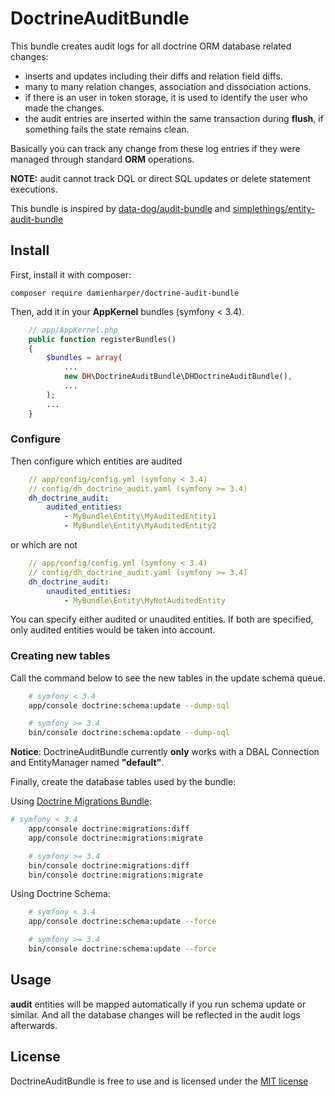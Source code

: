 # DoctrineAuditBundle 

This bundle creates audit logs for all doctrine ORM database related changes:

- inserts and updates including their diffs and relation field diffs.
- many to many relation changes, association and dissociation actions.
- if there is an user in token storage, it is used to identify the user who made the changes.
- the audit entries are inserted within the same transaction during **flush**, if something fails the state remains clean.

Basically you can track any change from these log entries if they were
managed through standard **ORM** operations.

**NOTE:** audit cannot track DQL or direct SQL updates or delete statement executions.

This bundle is inspired by [data-dog/audit-bundle](https://github.com/DATA-DOG/DataDogAuditBundle.git) and 
[simplethings/entity-audit-bundle](https://github.com/simplethings/EntityAuditBundle.git)

## Install

First, install it with composer:

    composer require damienharper/doctrine-audit-bundle

Then, add it in your **AppKernel** bundles (symfony < 3.4).
```php
    // app/AppKernel.php
    public function registerBundles()
    {
        $bundles = array(
            ...
            new DH\DoctrineAuditBundle\DHDoctrineAuditBundle(),
            ...
        );
        ...
    }
```

### Configure

Then configure which entities are audited

```yaml
    // app/config/config.yml (symfony < 3.4)
    // config/dh_doctrine_audit.yaml (symfony >= 3.4)
    dh_doctrine_audit:
        audited_entities:
            - MyBundle\Entity\MyAuditedEntity1
            - MyBundle\Entity\MyAuditedEntity2
```

or which are not

```yaml
    // app/config/config.yml (symfony < 3.4)
    // config/dh_doctrine_audit.yaml (symfony >= 3.4)
    dh_doctrine_audit:
        unaudited_entities:
            - MyBundle\Entity\MyNotAuditedEntity
```

You can specify either audited or unaudited entities. If both are specified, only audited entities would be taken into account.


### Creating new tables

Call the command below to see the new tables in the update schema queue.

```bash
    # symfony < 3.4
    app/console doctrine:schema:update --dump-sql 
```

```bash
    # symfony >= 3.4
    bin/console doctrine:schema:update --dump-sql 
```

**Notice**: DoctrineAuditBundle currently **only** works with a DBAL Connection and EntityManager named **"default"**.


Finally, create the database tables used by the bundle:

Using [Doctrine Migrations Bundle](http://symfony.com/doc/current/bundles/DoctrineMigrationsBundle/index.html):
```bash
# symfony < 3.4
    app/console doctrine:migrations:diff
    app/console doctrine:migrations:migrate
```

```bash
    # symfony >= 3.4
    bin/console doctrine:migrations:diff
    bin/console doctrine:migrations:migrate
```

Using Doctrine Schema:
    
```bash
    # symfony < 3.4
    app/console doctrine:schema:update --force
```

```bash
    # symfony >= 3.4
    bin/console doctrine:schema:update --force
```

## Usage

**audit** entities will be mapped automatically if you run schema update or similar.
And all the database changes will be reflected in the audit logs afterwards.

## License

DoctrineAuditBundle is free to use and is licensed under the [MIT license](http://www.opensource.org/licenses/mit-license.php)

